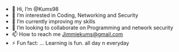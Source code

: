 - 👋 Hi, I’m @Kums98
- 👀 I’m interested in Coding, Networking and Security
- 🌱 I’m currently improving my skills
- 💞️ I’m looking to collaborate on Programming and network security
- 📫 How to reach me Jimmiekums@gmail.com
- ⚡ Fun fact: ... Learning is fun. all day n everyday

<!---
Kums98/Kums98 is a ✨ special ✨ repository because its `README.md` (this file) appears on your GitHub profile.
You can click the Preview link to take a look at your changes.
--->
